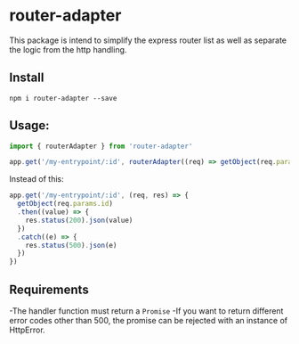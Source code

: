 # router-adapter

This package is intend to simplify the express router list as well as separate the logic from the http handling.

## Install

`npm i router-adapter --save`

## Usage:


```js
import { routerAdapter } from 'router-adapter'

app.get('/my-entrypoint/:id', routerAdapter((req) => getObject(req.params.id))

```

Instead of this:

```js
app.get('/my-entrypoint/:id', (req, res) => {
  getObject(req.params.id)
  .then((value) => {
    res.status(200).json(value)
  })
  .catch((e) => {
    res.status(500).json(e)
  })
})
```

## Requirements

-The handler function must return a `Promise`
-If you want to return different error codes other than 500, the promise can be rejected with an instance of HttpError.

